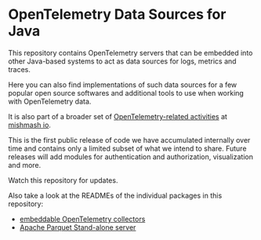 # OpenTelemetry Data Sources for Java

This repository contains OpenTelemetry servers that can be embedded into other Java-based systems to act as data sources
for logs, metrics and traces.

Here you can also find implementations of such data sources for a few popular open source softwares and additional tools
to use when working with OpenTelemetry data.

It is also part of a broader set of [OpenTelemetry-related activities](https://mishmash.io/open_source/opentelemetry) at
[mishmash io](https://mishmash.io/).

This is the first public release of code we have accumulated internally over time and contains only a limited subset of
what we intend to share. Future releases will add modules for authentication and authorization, visualization and more.

Watch this repository for updates.

Also take a look at the READMEs of the individual packages in this repository:

- [embeddable OpenTelemetry collectors](./collector-embedded)
- [Apache Parquet Stand-alone server](./server-parquet)
